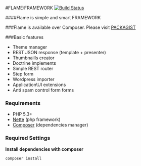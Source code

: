 #FLAME:FRAMEWORK [![Build Status](https://travis-ci.org/flame-org/Framework.png?branch=master)](https://travis-ci.org/flame-org/Framework)

####Flame is simple and smart FRAMEWORK

###Flame is available over Composer. Please visit [PACKAGIST](http://packagist.org/packages/flame/framework)

###Basic features
* Theme manager
* REST JSON response (template + presenter)
* Thumbnaills creator
* Doctrine implements
* Simple REST router
* Step form
* Wordpress importer
* Application\UI extensions
* Anti spam control form forms

### Requirements
* PHP 5.3+
* [Nette](http://nette.org/) (php framework)
* [Composer](http://getcomposer.org/) (dependencies manager)

### Required Settings
**Install dependencies with composer**

	composer install